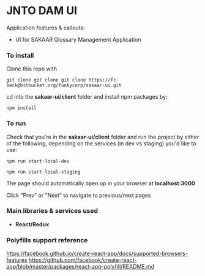 # JNTO DAM UI
Application features & callouts:
- UI for SAKAAR Glossary Management Application

### To install
Clone this repo with 
```
git clone git clone git clone https://fc-beck@bitbucket.org/funkycorp/sakaar-ui.git
```
cd into the __sakaar-ui/client__ folder and install npm packages by:
```
npm install
```

### To run
Check that you're in the __sakaar-ui/client__ folder and run the project by either of the following, depending on the services (in dev vs staging) you'd like to use:

```
npm run start-local-dev
```
```
npm run start-local-staging
```

The page should automatically open up in your browser at __localhost:3000__

Click "Prev" or "Next" to navigate to previous/next pages

### Main libraries & services used
- __React/Redux__


### Polyfills support reference
https://facebook.github.io/create-react-app/docs/supported-browsers-features
https://github.com/facebook/create-react-app/blob/master/packages/react-app-polyfill/README.md 